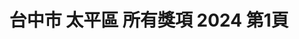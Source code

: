 ---
title: "台中市 太平區 所有獎項 2024 第1頁"
description: "台中市 太平區 所有獎項 2024 獲獎餐廳 第1頁"
keywords:
  - 美食競賽
  - 台灣美食
  - 美食精選
datePublished: "2025-06-30"
dateModified: "2025-07-07"
city: "台中市"
district: "太平區"
award: "所有獎項"
year: "2024"
page: 1
count: 1

restaurants:
  - name: "L' atelier par Yao"
    city: "台中市"
    district: "太平區"
    address: "台中市太平區新福十六街68號2樓"
    phone: "0968059811"
    geo: "24.152858019081652, 120.7051389087968"
    link: "台中市/太平區/L__atelier_par_Yao"
    google_map: "https://maps.app.goo.gl/XrD3Di6Z9HSjf1dX7"
    footinder: "https://footinder.com.tw/%E5%8F%B0%E4%B8%AD%E5%B8%82%E5%A4%AA%E5%B9%B3%E5%8D%80/141568/"
    award:
    - name: "500盤"
      year: "2024"
---